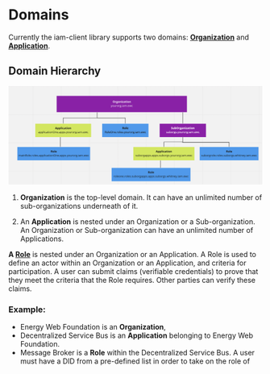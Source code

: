# Domains

Currently the iam-client library supports two domains: **[Organization](../guides/organization.md)** and **[Application](../guides/application/md)**. 

## Domain Hierarchy

![Domain Hierarchy](../images/domainHierarchy.png)

1. **Organization** is the top-level domain. It can have an unlimited number of sub-organizations underneath of it. 

2. An **Application** is nested under an Organization or a Sub-organization. An Organization or Sub-organization can have an unlimited number of Applications. 

**A [Role](../guides/roles.md)** is nested under an Organization or an Application. A Role is used to define an actor within an Organization or an Application, and criteria for participation. A user can submit claims (verifiable credentials) to prove that they meet the criteria that the Role requires. Other parties can verify these claims.

### Example:
- Energy Web Foundation is an **Organization**,
- Decentralized Service Bus is an **Application** belonging to Energy Web Foundation.
- Message Broker is a **Role** within the Decentralized Service Bus. A user must have a DID from a pre-defined list in order to take on the role of 



